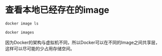 # 查看本地已经存在的image

```bash
docker image ls
```

```bash
docker images
```

因为Docker的架构与虚拟机不同，所以Docker可以在不同的Image之间共享层，这样可以尽可能的少占用存储空间。

